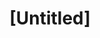 ---
pid: FS301
title: "[Untitled]"
location_transcription: 
zipcode: '19141'
outside_phl: 
neighborhood: Logan
age: '5'
age_range: "<6"
instagram: 
image_file_name: FS_301.jpg
proposal_transcription: 
topic: Family
topic_summary: '0'
type: Other No Form
keywords_other: 
credit: Chloe lee Brumskill
image_labels: mom
twitter: 
facebook: 
permalink: "/monuments/fs301/"
layout: item-page
---